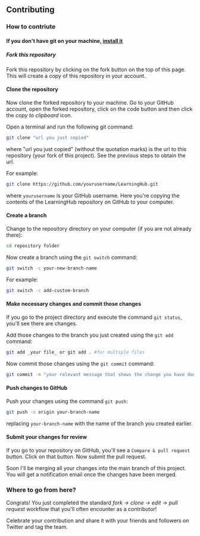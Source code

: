 ## Contributing

### How to contriute

#### If you don't have git on your machine, [install it](https://docs.github.com/en/get-started/quickstart/set-up-git)

##### Fork this repository

Fork this repository by clicking on the fork button on the top of this page.
This will create a copy of this repository in your account.

#### Clone the repository

Now clone the forked repository to your machine. Go to your GitHub account, open the forked repository, click on the code button and then click the _copy to clipboard_ icon.

Open a terminal and run the following git command:

```bash
git clone "url you just copied"
```

where "url you just copied" (without the quotation marks) is the url to this repository (your fork of this project). See the previous steps to obtain the url.

For example:

```bash
git clone https://github.com/yourusername/LearningHub.git
```

where `yourusername` is your GitHub username. Here you're copying the contents of the LearningHub repository on GitHub to your computer.

#### Create a branch

Change to the repository directory on your computer (if you are not already there):

```bash
cd repository folder
```

Now create a branch using the `git switch` command:

```bash
git switch -c your-new-branch-name
```

For example:

```bash
git switch -c add-custom-branch
```

#### Make necessary changes and commit those changes

If you go to the project directory and execute the command `git status`, you'll see there are changes.

Add those changes to the branch you just created using the `git add` command:

```bash
git add _your file_ or git add . #for multiple files
```

Now commit those changes using the `git commit` command:

```bash
git commit -m "your relevant message that shows the change you have done"
```

#### Push changes to GitHub

Push your changes using the command `git push`:

```bash
git push -u origin your-branch-name
```

replacing `your-branch-name` with the name of the branch you created earlier.

#### Submit your changes for review

If you go to your repository on GitHub, you'll see a `Compare & pull request` button. Click on that button.
Now submit the pull request.

Soon I'll be merging all your changes into the main branch of this project. You will get a notification email once the changes have been merged.

### Where to go from here?

Congrats! You just completed the standard _fork -> clone -> edit -> pull request_ workflow that you'll often encounter as a contributor!

Celebrate your contribution and share it with your friends and followers on Twitter and tag the team.
